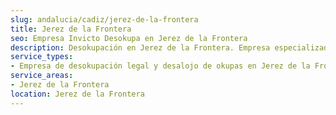 ```yaml
---
slug: andalucia/cadiz/jerez-de-la-frontera
title: Jerez de la Frontera
seo: Empresa Invicto Desokupa en Jerez de la Frontera
description: Desokupación en Jerez de la Frontera. Empresa especializada en okupas. Mediación legal y desalojo express. Presupuesto gratuito.
service_types:
- Empresa de desokupación legal y desalojo de okupas en Jerez de la Frontera
service_areas:
- Jerez de la Frontera
location: Jerez de la Frontera
---
```

